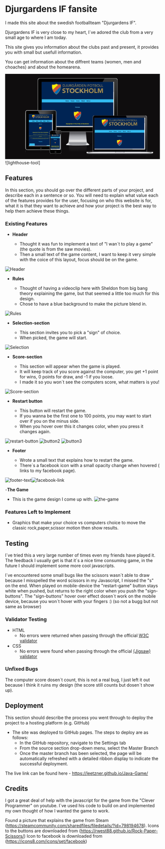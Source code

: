 # Djurgardens IF fansite

I made this site about the swedish footballteam "Djurgardens IF".

Djurgardens IF is very close to my heart, I´ve adored the club from a very small age to where I am today.

This site gives you information about the clubs past and present, it provides you with small but usefull information.

You can get information about the diffrent teams (women, men and choaches) and about the homearena.

![Responsive](assets/Readme%20files/approved.jpg)
![lighthouse-tool]

## Features 

In this section, you should go over the different parts of your project, and describe each in a sentence or so. You will need to explain what value each of the features provides for the user, focusing on who this website is for, what it is that they want to achieve and how your project is the best way to help them achieve these things.

### Existing Features

- __Header__

  - Thought it was fun to implement a text of "I wan´t to play a game" (the quote is from the saw movies).
  - Then a small text of the game content, I want to keep it very simple with the coice of this layout, focus should be on the game. 

![Header](assets/readme-files/Header.jpg)

- __Rules__
 
  - Thought of having a videoclip here with Sheldon from big bang theory explaining the game, but that seemed a little too much for this design.
  - Chose to have a blue background to make the picture blend in. 

![Rules](assets/readme-files/rules.jpg)

- __Selection-section__

  - This section invites you to pick a "sign" of choice. 
  - When picked, the game will start. 

![Selection](assets/readme-files/selection.jpg)

- __Score-section__

  - This section will appear when the game is played. 
  - It will keep track of you score against the computer, you get +1 point for wins, 0 points for draw, and -1 if you loose. 
  - I made it so you won´t see the computers score, what matters is you!

![Score-section](assets/readme-files/scoresection.jpg)

- __Restart button__ 

  - This button will restart the game. 
  - If you wanna be the first one to 100 points, you may want to start over if you on the minus side.
  - When you hover over this it changes color, when you press it changes again.

![restart-button](assets/readme-files/button1.jpg) ![button2](assets/readme-files/button2.jpg) ![button3](assets/readme-files/button3.jpg)

- __Footer__

  - Wrote a small text that explains how to restart the game. 
  - There´s a facebook icon with a small opacity change when hovered ( links to my facebook page). 

![footer-text](assets/readme-files/footer.jpg)![facebook-link](assets/readme-files/facebook1.jpg)

-__The Game__

- This is the game design I come up with.
![the-game](assets/readme-files/website.jpg)
### Features Left to Implement

- Graphics that make your choice vs computers choice to move the classic rock,paper,scissor motion then show results.

## Testing 

I´ve tried this a very large number of times even my friends have played it.
The feedback I usually get is that it´s a nice time consuming game, in the future I should implement some more cool javascripts.

I´ve encountered some small bugs like the scissors wasn´t able to draw because I misspelled the word scissors in my Javascript, I missed the "s" on the end.
When played on mobile-device the "restart-game" button stays white when pushed, but returns to the right color when you push the "sign-buttons".
The "sign-buttons" hover over effect dosen´t work on the mobile device, because you won´t hover with your fingers :) (so not a bugg but not same as browser)

### Validator Testing 

- HTML
  - No errors were returned when passing through the official [W3C validator](https://validator.w3.org/nu/?doc=https%3A%2F%2Fleetzner.github.io%2FJava-Game%2F)
- CSS
  - No errors were found when passing through the official [(Jigsaw) validator](https://jigsaw.w3.org/css-validator/validator?uri=https%3A%2F%2Fleetzner.github.io%2FJava-Game%2F&profile=css3svg&usermedium=all&warning=1&vextwarning=&lang=sv)

### Unfixed Bugs

The computer score dosen´t count, this is not a real bug, I just left it out because I think it ruins my design (the score still counts but dosen´t show up).

## Deployment

This section should describe the process you went through to deploy the project to a hosting platform (e.g. GitHub) 

- The site was deployed to GitHub pages. The steps to deploy are as follows: 
  - In the GitHub repository, navigate to the Settings tab 
  - From the source section drop-down menu, select the Master Branch
  - Once the master branch has been selected, the page will be automatically refreshed with a detailed ribbon display to indicate the successful deployment. 

The live link can be found here - https://leetzner.github.io/Java-Game/


## Credits 

I got a great deal of help with the javascript for the game from the "Clever Programmer" on youtube.
I´ve used his code to build on and implemented my own thought of how I wanted the game to work.

Found a picture that explains the game from Steam (https://steamcommunity.com/sharedfiles/filedetails/?id=798194678).
Icons to the buttons are downloaded from (https://rwest88.github.io/Rock-Paper-Scissors/)
Icon to facebook is downloaded from (https://icons8.com/icons/set/facebook) 
